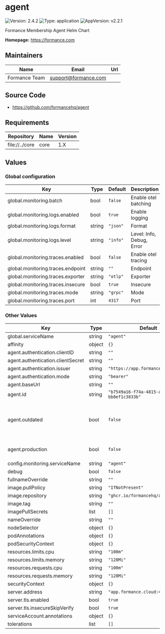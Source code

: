 # agent

![Version: 2.4.2](https://img.shields.io/badge/Version-2.4.2-informational?style=flat-square) ![Type: application](https://img.shields.io/badge/Type-application-informational?style=flat-square) ![AppVersion: v2.2.1](https://img.shields.io/badge/AppVersion-v2.2.1-informational?style=flat-square)

Formance Membership Agent Helm Chart

**Homepage:** <https://formance.com>

## Maintainers

| Name | Email | Url |
| ---- | ------ | --- |
| Formance Team | <support@formance.com> |  |

## Source Code

* <https://github.com/formancehq/agent>

## Requirements

| Repository | Name | Version |
|------------|------|---------|
| file://../core | core | 1.X |

## Values

### Global configuration

| Key | Type | Default | Description |
|-----|------|---------|-------------|
| global.monitoring.batch | bool | `false` | Enable otel batching |
| global.monitoring.logs.enabled | bool | `true` | Enable logging |
| global.monitoring.logs.format | string | `"json"` | Format |
| global.monitoring.logs.level | string | `"info"` | Level: Info, Debug, Error |
| global.monitoring.traces.enabled | bool | `false` | Enable otel tracing |
| global.monitoring.traces.endpoint | string | `""` | Endpoint |
| global.monitoring.traces.exporter | string | `"otlp"` | Exporter |
| global.monitoring.traces.insecure | bool | `true` | Insecure |
| global.monitoring.traces.mode | string | `"grpc"` | Mode |
| global.monitoring.traces.port | int | `4317` | Port |

### Other Values

| Key | Type | Default | Description |
|-----|------|---------|-------------|
| global.serviceName | string | `"agent"` | TORework |
| affinity | object | `{}` |  |
| agent.authentication.clientID | string | `""` |  |
| agent.authentication.clientSecret | string | `""` |  |
| agent.authentication.issuer | string | `"https://app.formance.cloud/api"` |  |
| agent.authentication.mode | string | `"bearer"` |  |
| agent.baseUrl | string | `""` |  |
| agent.id | string | `"b7549a16-f74a-4815-ab1e-bb8ef1c3833b"` |  |
| agent.outdated | bool | `false` | Any region: - this flag is sync by the server - it will mark the associated region as outdated and will block any new Creation/Enable/Restore |
| agent.production | bool | `false` | Only for public region This flag is not sync by the server |
| config.monitoring.serviceName | string | `"agent"` |  |
| debug | bool | `false` |  |
| fullnameOverride | string | `""` |  |
| image.pullPolicy | string | `"IfNotPresent"` |  |
| image.repository | string | `"ghcr.io/formancehq/agent"` |  |
| image.tag | string | `""` |  |
| imagePullSecrets | list | `[]` |  |
| nameOverride | string | `""` |  |
| nodeSelector | object | `{}` |  |
| podAnnotations | object | `{}` |  |
| podSecurityContext | object | `{}` |  |
| resources.limits.cpu | string | `"100m"` |  |
| resources.limits.memory | string | `"128Mi"` |  |
| resources.requests.cpu | string | `"100m"` |  |
| resources.requests.memory | string | `"128Mi"` |  |
| securityContext | object | `{}` |  |
| server.address | string | `"app.formance.cloud:443"` |  |
| server.tls.enabled | bool | `true` |  |
| server.tls.insecureSkipVerify | bool | `true` |  |
| serviceAccount.annotations | object | `{}` |  |
| tolerations | list | `[]` |  |
